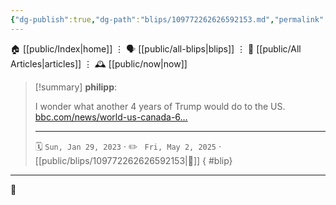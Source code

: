```yaml
---
{"dg-publish":true,"dg-path":"blips/109772262626592153.md","permalink":"/blips/109772262626592153/","title":"philipp on mastodon @ 2023-01-29"}
---
```



<div class="transclusion internal-embed is-loaded"><div class="markdown-embed">




🏠 [[public/Index\|home]]  ⋮ 🗣️ [[public/all-blips\|blips]] ⋮  📝 [[public/All Articles\|articles]]  ⋮ 🕰️ [[public/now\|now]]


</div></div>


> [!summary] **philipp**:
>
> I wonder what another 4 years of Trump would do to the US. [bbc.com/news/world-us-canada-6…](https://www.bbc.com/news/world-us-canada-64442720)
> - - -
>
> 🗓️ <code>Sun, Jan 29, 2023</code>  · ✏️ <code> Fri, May 2, 2025</code>  · [[public/blips/109772262626592153\|🔗]]
{ #blip}


- - -

 👾
